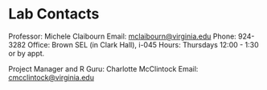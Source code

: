 
# Lab Contacts

Professor: Michele Claibourn
Email: mclaibourn@virginia.edu
Phone: 924-3282
Office: Brown SEL (in Clark Hall), i-045
Hours: Thursdays 12:00 - 1:30 or by appt.

Project Manager and R Guru: Charlotte McClintock
Email: cmcclintock@virginia.edu
